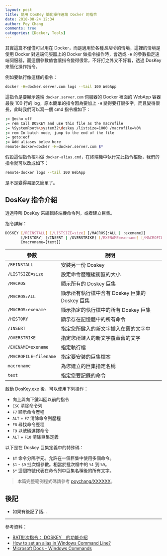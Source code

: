 ```yaml
---
layout: post
title: 使用 DosKey 簡化操作遠端 Docker 的指令
date: 2018-08-24 12:34
author: Poy Chang
comments: true
categories: [Docker, Tools]
---
```

其實這篇不僅僅可以用在 Docker，而是適用於各種*長指令*的情境，這裡的情境是使用 Docker 對遠端伺服器上的 Docker 做指令操作時，會透或 `-H` 的參數指定遠端伺服器，而這個參數值會讓指令變得很常，不好打之外又不好看，透過 DosKey 來簡化操作指令。

例如要執行像這樣的指令：

```bash
docker -H=docker.server.com logs --tail 100 WebApp
```

這指令是要顯示遠端 `docker.server.com` 伺服器的 Docker 裡面的 WebApp 容器最後 100 行的 log，原本簡單的指令因為要加上 `-H` 變得要打很多字，而且變得很長，此時我們可以寫一個 cmd 指令檔如下：

```bash
;= @echo off
;= rem Call DOSKEY and use this file as the macrofile
;= %SystemRoot%\system32\doskey /listsize=1000 /macrofile=%0%
;= rem In batch mode, jump to the end of the file
;= goto:eof
;= Add aliases below here
remote-docker=docker -H=docker.server.com $*
```

假設這個指令檔叫做 `docker-alias.cmd`，在終端機中執行完此指令檔後，我們的指令就可以改成如下：

```bash
remote-docker logs --tail 100 WebApp
```

是不是變得易讀又簡單了。

## DosKey 指令介紹

透過呼叫 DosKey 來編輯終端機命令列，或者建立巨集。

指令詳解：

```bash
DOSKEY [/REINSTALL] [/LISTSIZE=size] [/MACROS[:ALL | :exename]]
       [/HISTORY] [/INSERT | /OVERSTRIKE] [/EXENAME=exename] [/MACROFILE=filename]
       [macroname=[text]]
```

| 參數                  | 說明                                           |
| --------------------- | ---------------------------------------------- |
| `/REINSTALL`          | 安裝另一份 Doskey                              |
| `/LISTSIZE=size`      | 設定命令歷程緩衝區的大小                       |
| `/MACROS`             | 顯示所有的 Doskey 巨集                         |
| `/MACROS:ALL`         | 顯示所有執行檔中含有 Doskey 巨集的 Doskey 巨集 |
| `/MACROS:exename`     | 顯示指定的執行檔中的所有 Doskey 巨集           |
| `/HISTORY`            | 顯示存在記憶體中的所有命令                     |
| `/INSERT`             | 指定您所鍵入的新文字插入在舊的文字中           |
| `/OVERSTRIKE`         | 指定您所鍵入的新文字覆蓋舊的文字               |
| `/EXENAME=exename`    | 指定執行檔                                     |
| `/MACROFILE=filename` | 指定要安裝的巨集檔案                           |
| `macroname`           | 為您建立的巨集指定名稱                         |
| `text`                | 指定您要記錄的命令                             |

啟動 DosKey.exe 後，可以使用下列操作：

- 向上與向下鍵叫回以前的指令
- `ESC` 清除命令列
- `F7` 顯示命令歷程
- `ALT` + `F7` 清除命令列歷程
- `F8` 尋找命令歷程
- `F9` 以號碼選擇命令
- `ALT` + `F10` 清除巨集定義

以下是在 Doskey 巨集定義中的特殊碼：

- `$T` 命令分隔字元。允許在一個巨集中使用多個命令。
- `$1` - `$9` 批次檔參數。相當於批次檔中的 `%1` 到 `%9`。
- `$*` 這個符號代表在命令列中巨集名稱後的所有文字。


>本篇完整範例程式碼請參考 [poychang/XXXXXX](https://github.com/poychang/XXXXXX)。

## 後記

* 如果有後記了話...

----------

參考資料：

* [BAT批次指令： DOSKEY　的功能介紹](http://forum.twbts.com/thread-10210-1-1.html)
* [How to set an alias in Windows Command Line?](https://superuser.com/questions/560519/how-to-set-an-alias-in-windows-command-line)
* [Microsoft Docs - Windows Commands](https://docs.microsoft.com/en-us/windows-server/administration/windows-commands/doskey)
